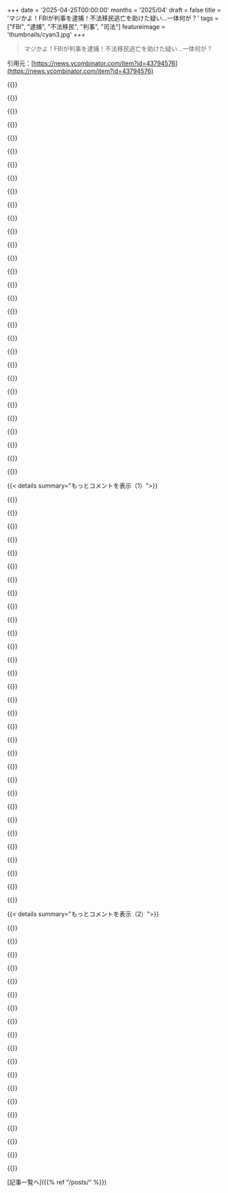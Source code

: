+++
date = '2025-04-25T00:00:00'
months = '2025/04'
draft = false
title = 'マジかよ！FBIが判事を逮捕！不法移民逃亡を助けた疑い…一体何が？'
tags = ["FBI", "逮捕", "不法移民", "判事", "司法"]
featureimage = 'thumbnails/cyan3.jpg'
+++

> マジかよ！FBIが判事を逮捕！不法移民逃亡を助けた疑い…一体何が？

引用元：[https://news.ycombinator.com/item?id=43794576](https://news.ycombinator.com/item?id=43794576)




{{<matomeQuote body="ここでのポイントは裁判官がICEの職員に指摘したように、彼らが持っていたのは「行政令状」だけだったってこと。[1]「ICE令状」は本物の令状じゃないんだよね。裁判官とか中立な第三者による審査がないから、正当な理由に基づいているかどうか判断されないんだ。<br>ICEやCBPの職員は、裁判所の有効な令状または立ち入り許可なしに、一般公開されていない場所やプライバシーの期待が高い場所に入っちゃダメ。[2]重要な違いは、行政令状は捜索を許可するものではないってこと。[1] https://www.aclunc.org/our-work/know-your-rights/know-your-r...[2] https://www.nilc.org/wp-content/uploads/2025/01/2025-Subpoen..." userName="Animats" createdAt="2025/04/25 18:46:48" color="">}}




{{<matomeQuote body="もう一つのポイントは、司法妨害の告発には通常、1)政府の手続きの認識と2)その手続きを妨害する意図が必要だってこと。このケースではICEが法廷に入る権利があったかどうかは関係なくて、彼女は入室を拒否したことで告発されているんじゃないんだ。告発内容は、令状を知って公聴会を中止し、被告を通常とは違うドアから連れ出したってこと。彼女は、逮捕しようとしている職員がいるのを知ってて、彼を逃がす意図でそうしたって疑われてる。政府はここで意図を証明する必要があるけど、ニュース記事に書かれていることがすべて本当なら、彼女が逮捕を阻止するために行動（2）したことを証明するのは難しくないと思うよ。" userName="lolinder" createdAt="2025/04/25 20:02:08" color="#38d3d3">}}




{{<matomeQuote body="これは憲法上の危機だよ。あんたはICEとか政権側の視点に立って、それが正しいと思い込んでるから、正義を支持しない結論に至ってる。政権は最高裁判所の判決とか法律を堂々と無視してる。憲法を軽視してるんだ。責任者は法律の解釈とか手続きを無視してる。これはマジでヤバいことだよ。ICEの行動を考えると、彼らを助けることは違法行為を助けることと同じで、司法妨害になる可能性が高い。アメリカは深刻な問題に直面してるんだ。法律を守るべき人が法律を破ったらどうなる？警察が法律を破ったら、法律はただの紙切れになる。KKKのメンバーが警察官になったらどうなるか想像してみて。裁判官になったら？" userName="hayst4ck" createdAt="2025/04/25 21:21:13" color="">}}




{{<matomeQuote body="トランプ政権が有利な状況で戦うのはやめて、勝ちやすい場所で戦うべきだよ。ここで戦うのは、彼らに有利になるだけ。" userName="Jensson" createdAt="2025/04/25 21:33:29" color="">}}




{{<matomeQuote body="サラミ戦術は現代の独裁政治の常套手段。彼らは自由だと思っていたっていう本からの引用を紹介するね。ナチス政権下のドイツ人の考え方について書かれた本だよ。最初は小さなことから始まるけど、徐々に悪化していくんだ。人々は大きなショックを待ってるけど、そんなものは来ない。抵抗するのは怖いし、面倒だと思ってる。誰も抗議しないし、誰も行動しない。同僚に相談しても、大げさだとか言われるだけ。敵は脅迫してくるし、同僚は悲観的だと批判してくる。最初は小さな一歩だけど、最終的にはどうなるかわからないから、誰も立ち上がれないんだ。" userName="hayst4ck" createdAt="2025/04/25 22:05:11" color="">}}




{{<matomeQuote body="捜査とか非公開の場所への立ち入りは示唆されてないよ。これは裁判官が捜査を妨害したっていう主張とは関係ない。" userName="Gabriel54" createdAt="2025/04/25 18:57:18" color="">}}




{{<matomeQuote body="そもそも捜査する権限がないなら、それは「妨害」にはならないんじゃない？これはマジでヤバい。民主主義の終焉だよ。最終的には、もっと上の政治的な敵を逮捕することになる。そして、誰が逮捕を命令して実行するのかは、選挙で選ばれた政府ではなく、物理的な力を持つ法執行機関とか軍に委ねられることになる。力に頼る政権は、最終的に力を持つ者に支配されることになるんだ。昔は違ったのに、今は違う。" userName="ajross" createdAt="2025/04/25 19:22:36" color="#ff33a1">}}




{{<matomeQuote body="彼らは自由だと思っていたっていう本に出てくる、過剰反応の話を読んでみて。その戦略はうまくいかないんだ。重大な違反なんて起こらない。たとえ国家が全体主義的になっても、ドイツが戦争に負けることを願ってる人がいる。それが最後の望みだと思ってるんだ。サラミは薄くスライスされてるから、一枚だけでは十分な怒りを引き起こせない。どうやってそれに反対するの？" userName="kelseyfrog" createdAt="2025/04/25 22:46:40" color="">}}




{{<matomeQuote body="で、過剰反応はうまくいったの？もしうまくいかなかったなら、なんで負け戦に固執するの？" userName="Jensson" createdAt="2025/04/25 22:50:15" color="">}}




{{<matomeQuote body="過剰反応ってレッテルに屈するのは戦略としてダメじゃん。WW2からたった10年の1955年の人々は、サラミ戦術にさえ反対する姿勢が、過剰反応って言われるのを避けるよりマシだって気づいてたんだって。 Nazi Germany に繋がった戦略をなんでまた使うの？今度は成功すると思う？" userName="kelseyfrog" createdAt="2025/04/25 23:12:53" color="">}}




{{<matomeQuote body="この法律と他の政党の禁止は、人々が反乱を起こして武器を取るべきだった酷い一歩だったんだ。これはただの小さな「サラミスライス」だなんて言えないよ。そんなクソみたいなもの守るのにエネルギー使ってたら、本当にヤバい事が起きた時に戦う力が残ってないじゃん？ Nazi を倒した人たちは、権力を握る前から戦ってたんだぜ。 今回のやり方は Nazi の支持を増やしただけ。" userName="Jensson" createdAt="2025/04/25 23:34:13" color="">}}




{{<matomeQuote body="そもそも捜索する権限がないなら「妨害」になりえないんじゃない？　今回の申し立ては、彼女が通常の手順を変更して逮捕を妨害したってこと。ICE の職員は外で待って、男が出てきたところを逮捕するのは合法だったんだよ。裁判官が ICE の職員が正面で待ってるって知ってて裏口から男を連れ出したのは、逮捕の妨害以外の何物でもないでしょ。" userName="Jensson" createdAt="2025/04/25 20:33:44" color="">}}




{{<matomeQuote body="通常の手順を変えて逮捕を妨害したって、なんか斬新じゃね？ そんな「手順」の揚げ足取りで民主主義の構造を壊したいわけ？ 普通のアメリカ人だと思ってた人たちが、医者のオフィスでスペイン語を聞きたくないってだけで全てを焼き払おうとしてるのがマジで怖い。" userName="ajross" createdAt="2025/04/25 20:47:40" color="">}}




{{<matomeQuote body="ICE と政権の視点に立って、それが正しいと思い込んでるから、正義を支持しない結論に至るんだよ。アメリカの憲法統治の終焉を支持することになるんだ。AP が報道してる事実を見て、この特定のケースが憲法上の危機だって証拠はないって言ってるだけ。これは単なる妨害のケースだよ。彼女が言われてることをやったかやらなかったか。もしやったなら、誰が大統領でも妨害になるし、現時点で彼女がやってないって信じる理由はないじゃん。" userName="lolinder" createdAt="2025/04/25 21:29:13" color="">}}




{{<matomeQuote body="要約すると、権威主義者が好き勝手やるのを止めずに、権威主義的な権力掌握に対して圧倒的な支持が得られるまで待って、圧倒的な力がある時に行動するべきだってこと？" userName="kelseyfrog" createdAt="2025/04/26 00:12:53" color="">}}




{{<matomeQuote body="敵を助けることになるなら、戦うべきじゃないってのは当然じゃん。戦う場所を選ぶべきなんだよ。土地を多く持ってる方が勝つんじゃない。敵の軍隊を打ち破った方が勝つんだ。人々の支持を集めるべきなんだよ。" userName="Jensson" createdAt="2025/04/26 00:49:07" color="">}}




{{<matomeQuote body="平均的な FOX News の視聴者。 嫌かもしれないけど、彼らも投票する権利があるんだ。それに FOX News を見てる人だって、アメリカがファシスト国家になることを望んでないよ。彼らは民主主義が好きだよ。" userName="Jensson" createdAt="2025/04/26 00:58:14" color="">}}




{{<matomeQuote body="真実はその中間にあると思うよ。 マサチューセッツ州で似たような事件が何年も前にあったんだ。裁判にはならなかったけど、法的分析は両方の方向に進む可能性があったんだ。 今回の件は司法の秘密の監視ルートに入ることになった。 司法妨害だと主張する強い理由もあるし、裁判官としての職務上のミスだと主張するのも同じくらい強い理由がある（公務員としての免責特権がある）。" userName="frognumber" createdAt="2025/04/25 22:39:04" color="#38d3d3">}}




{{<matomeQuote body="マジで信じらんねえんだけど、普通のアメリカ人だと思ってた連中が、医者の診察室でスペイン語を聞きたくないってだけで、全てをぶっ壊そうとしてんだぜ。不法移民に反対する人を”レイシスト”呼ばわりすんのもマジ勘弁。ほとんどの人は合法移民には賛成だし、不法移民は強制送還されるべきだって思ってるんだから。スペイン語が嫌いなんじゃなくて、不法にいることが問題なんだよ。" userName="Jensson" createdAt="2025/04/25 20:56:41" color="">}}




{{<matomeQuote body="俺は連中を刺激しないようにして、一緒に権威主義に抵抗する段階まで持っていこうとしてるんだぜ？" userName="kelseyfrog" createdAt="2025/04/26 01:00:00" color="">}}




{{<matomeQuote body="裁判官が犯した正直なミスって何？" userName="s1artibartfast" createdAt="2025/04/25 23:51:57" color="">}}




{{<matomeQuote body="ICEに家宅捜索とか逮捕の法的権限がなかったんなら、裁判官は逮捕を”妨害”したことにはならねえだろ。" userName="insane_dreamer" createdAt="2025/04/25 19:52:43" color="">}}




{{<matomeQuote body="そうだよ、連中がアンタを嫌うよりもファシズムを嫌ってれば、そのうちファシズムを倒すのを手伝ってくれるだろうね。でも長年恨みを募らせてたら、アンタじゃなくてファシズムを選ぶだろうよ。ドイツで起きたことが、アメリカでも起こりうる。" userName="Jensson" createdAt="2025/04/26 01:05:21" color="#38d3d3">}}




{{<matomeQuote body="そんなことになる頃には、何が起きてるか理解してる奴らはみんな逃げちまってるだろうな。アンタみたいな奴らが、権力が強固になるまで待って、まともに戦えなくなるから。<br>権力掌握後に法律を作って、政権が力を蓄積していく。何か反応があれば、一旦引いて、また少しずつ削ってくる。政治的資本は銀行口座にあるみたいに言ってるけど、何もしないこと自体が政治的資本の浪費なんだよな。Schumerが支持率40%になるまで待つ戦略は、政治的資本を蓄えられなかった。" userName="hayst4ck" createdAt="2025/04/25 23:45:29" color="">}}




{{<matomeQuote body="いつも色んな視点から報道を読むようにしてるよ。彼女がどこでしくじったか知りたかったら、Fox Newsを見ればいい。FBIがどこでしくじったか知りたかったら、NY Timesを見ればいい。Fox Newsの見方だと、彼女は連邦捜査官を妨害するために法廷手続きを破ったってことになってる。過去の事例もそれを裏付けてるっぽい。今回の件は一線を越えちまったってことだね。<br>裁判所がICEに対応するためのプロトコルがあれば、問題なかったかも。少なくとも、裁判所とか学校とか、人が安心して来れる場所にしとくべきだよね。裏口から逃がしたり、陪審員のエリアに隠したりするのはナシだ。" userName="frognumber" createdAt="2025/04/26 00:41:18" color="#ff33a1">}}




{{<matomeQuote body="捜索する必要はなかったんだよ。外で待ってれば逮捕できたんだから。被告が裏口を使わなければ、それで済んだ話。" userName="Jensson" createdAt="2025/04/25 19:54:45" color="">}}




{{<matomeQuote body="それがどうして重要なポイントなの？捜査官たちは、法廷の外の公共エリアで待つように言われたんだよ。チーフ判事との電話で、そこが公共エリアだって確認も取れてるし。問題はDugan判事の行動にあるんだよ。連中は、標的の公聴会を中止して、逮捕を避けるために裏口から逃がしたって言ってるんだ。" userName="s1artibartfast" createdAt="2025/04/25 19:28:23" color="">}}




{{<matomeQuote body="マジで言ってんの？違いが分かんないならヤバいって。目標が違うんじゃなくて、権力集中度が違うんだよ。もし連中が力を持ってると思ったら、もうその法律作ってるって。作ってないってことは、勝てない反発があると思ってるから。勝てると思ったらすぐやるよ。だから、今動かないってことは、後でその法律ができる可能性があるってことなんだよね。例えば、隣の国を侵略したいとするじゃん。相手は1万人、こっちは5千発の弾しかない。でも弾丸工場があって、毎月1千発作れる。今すぐ攻める？それとも最低5ヶ月待つ？もし俺が1万人の国の人間で、隣がフル稼働で弾を作ってるのを見たら、侵略されるって確信するまで製造拠点を動員したり、国民に備えさせたりするのを待つべき？もし相手がすでに2千発使って2千人の州を奪ってたら？" userName="hayst4ck" createdAt="2025/04/26 00:14:04" color="">}}




{{<matomeQuote body="Duganは、法廷に来たfederal agentsを意図的に誤った方向に誘導した疑いがあるらしいよ。逮捕されたのは判事としての行為のせいじゃなくて、ICE agentsに相手の居場所を教えなかったか、間違った情報を教えたからっぽい。　”fedsに嘘ついちゃダメ”っていうかなり広範な法律があって、それを使ったみたい。政治的にコネのある人をターゲットにするのは珍しいけどね。Al Caponeを脱税で捕まえるみたいな状況に近いかも。" userName="kemayo" createdAt="2025/04/25 15:43:29" color="">}}




{{<matomeQuote body="1. ICE agentsが判事に何かを伝えるように要求する法的権限があるかどうかは不明。<br>2. これは公的な行為である可能性が高い。裁判所を代表して行われるから。例えば、移民が事件で証言できるように。ここでいう”私的な行為”っていうのは、判事が個人的な理由で国外追放を防ぐために嘘をつくこと。でも、そうである可能性は低いと思う。" userName="mjburgess" createdAt="2025/04/25 15:56:23" color="">}}




{{< details summary="もっとコメントを表示（1）">}}

{{<matomeQuote body="記事が更新されたから、自分の投稿も更新したんだけど、それからすると、君の言う通りだと思う。判事は「私の審理中に逮捕するには許可が必要だから、許可を取ってきて」って言っただけで、許可を取っている間も審理の手順を変えなかったってことだよね。　これは全然協力的な態度じゃないけど、これで起訴できるとは思えないな。" userName="kemayo" createdAt="2025/04/25 16:06:25" color="#ff5c5c">}}




{{<matomeQuote body="起訴できるかはともかく、逮捕はされちゃったんだよね。裁判で無罪になっても、逮捕されるのは避けられないってこと。アメリカはまだ銃撃戦で管轄が決まるような機能不全の状態じゃないけど、ICEはそうなるように仕向けてるみたいだね。" userName="pjc50" createdAt="2025/04/25 16:15:10" color="">}}




{{<matomeQuote body="どんな場合でも、判事をこんな風に逮捕するのは不適切だよ。もう、州とか地方の機関をfederal policeから武装民兵が守ってもいいんじゃないかって思うくらいだよ。こうでもしないと、こういうことについて二度考える人がいなくなる。（もちろん、こんな状況は嫌だけどね。）" userName="JumpCrisscross" createdAt="2025/04/25 16:27:18" color="">}}




{{<matomeQuote body="FBIが今回の逮捕に参加したってのがマジでヤバい。ICEが秘密警察みたいだってのはもうみんな思ってることだけど。FBIまで？　そもそもICE agentsに逮捕を要求する法的根拠があったのかも怪しいし、令状も持ってなかったんじゃない？　明らかになった事実からすると、起訴できる可能性も低い。これはただの脅しで、司法に対する攻撃だよ。" userName="fnordpiglet" createdAt="2025/04/25 16:46:45" color="#ff33a1">}}




{{<matomeQuote body="君が言ってる武装民兵に喜んで参加する人達って、ICEがやろうとしてることと同じ考え方じゃないと思う？そういう民兵タイプの人達はそういう風に傾倒しがちだから、君が期待するような効果はないと思うよ。" userName="dylan604" createdAt="2025/04/25 16:36:51" color="">}}




{{<matomeQuote body="でも、逮捕はされちゃったんだよね。ここのコメント欄にいる人のナイーブさって、まるで権威主義的な行動を意図的に無視してるみたい。" userName="willis936" createdAt="2025/04/25 16:08:39" color="">}}




{{<matomeQuote body="短い文の中に変な考え方が詰め込まれてるな。銃の所有を悪者扱いする人は少ないよ。犯罪者が銃を持てないようにする法律が欲しいだけ。銃は簡単にてに入るし、軍拡競争なんて近所のスポーツ用品店に行けばいいだけじゃん。見た目はダサいかもしれないけど、ちゃんと使えるよ。" userName="sophacles" createdAt="2025/04/25 17:54:10" color="">}}




{{<matomeQuote body="「罪は逃れられても、お縄は逃れられない」って、まるで裁判官が何か悪いことをしたみたいに聞こえるけど、怪しいもんだよ。この政権は信用できないからね。" userName="whats_a_quasar" createdAt="2025/04/25 16:30:37" color="">}}




{{<matomeQuote body="ICEの捜査官が裁判中に現れて、裁判官は手続きを中断する前に主任判事の許可を得る必要があるって言ったんだよね。裁判が終わったら、被告人が立ち去るのを止めなかった。捜査官が複数いたんだから、誰か一人を法廷に残しておくべきだったんじゃないかな。そうすれば、追いかける必要もなかったはず。問題は、裁判官が手続きが終わった後に被告人を拘束すべきだったかどうかだよ。" userName="Jtsummers" createdAt="2025/04/25 16:09:19" color="">}}




{{<matomeQuote body="裁判官が何か悪いことをしたって意味じゃないと思うよ。逮捕されたら、有罪にできるかどうかに関係なく、警官がやりたい放題するってこと。「罪は逃れられても、お縄は逃れられない」ってのは、逮捕された人じゃなくて警官に対する批判だよ。" userName="QuercusMax" createdAt="2025/04/25 16:33:34" color="">}}




{{<matomeQuote body="FBIの訴状によると、Dugan判事は被告人を“陪審員のドア”から秘密の廊下や出口に案内したんだって。ICEの捜査官が待っているのが見える公の廊下を通る代わりにね。判事がICEは“公共の場”でしか被告人を拘束できないって知ってたかどうかは分からない。判事が被告人を保護しようとしたのは確かだね。不法移民が罪で起訴された時に裁判に来てほしい気持ちもあるけど、2013年に強制送還された人が許可なく再入国してるんだよね。" userName="ldoughty" createdAt="2025/04/25 16:48:14" color="#38d3d3">}}




{{<matomeQuote body="どうなんだろうね。なんか変だよね。万引きで裁判中の人がいるとするじゃん。別の法執行機関が来て、歩行者違反で逮捕したいって言うんだよ。裁判所が、別の法執行機関が建物の中にいるのを知ってて、その人を釈放するって、おかしくない？FBIが郡の警察が拘留している人を捜しに来た時も同じようにするのかな？" userName="prepend" createdAt="2025/04/25 16:46:40" color="">}}




{{<matomeQuote body="裁判官じゃなくて警察に話すべきじゃない？主任判事に相談するとかさ。FBIの説明を聞く限り、裁判官が何か悪いことをしたってのはありえないよ。ICEの捜査官が裁判所に押し入って誰かを連れて行く理由なんてない。それに、複数いた捜査官のうち誰も裁判が終わるまで待ってなかったじゃん。裁判官を責めるには、FBIでさえ提示しなかった論理的飛躍が必要だよ。トランプ政権は、この裁判官が以前運営していたCatholic Charities of Milwaukeeも攻撃してる。政治的な動機による逮捕だと思うよ。" userName="epistasis" createdAt="2025/04/25 16:51:30" color="#785bff">}}




{{<matomeQuote body="ICEから見て、Dugan判事にとって正しい行動って何だったんだろう？裁判官は、“あなたについて尋ねている捜査官がいる”って理由で、公判前の審理後に被告人を合法的に拘留できるのかな？" userName="Centigonal" createdAt="2025/04/25 16:23:29" color="">}}




{{<matomeQuote body="これ全部マジなら、判事が不法滞在者の送還を促す法的命令下にある必要があるんじゃない？令状がない限り、判事にそんな義務ないでしょ。普通の（行政）令状じゃ、ICEは逮捕を要求する権限ないはず。" userName="mjburgess" createdAt="2025/04/25 16:55:24" color="">}}




{{<matomeQuote body="良いとは思わないけど、権威主義的な独裁政治が勝ってる兆候だとも思わないな。楽観的に見れば、これは政府の他の部門を敵に回すような愚かなやりすぎ。司法は特権に敏感だし、Trumpもまだ強引に進められるほどじゃない。" userName="kemayo" createdAt="2025/04/25 16:19:58" color="">}}




{{<matomeQuote body="今の政権の強制送還はやりすぎだと思うけど、Obama時代に比べて司法レベルでの妨害がひどいから、ある程度は必要悪って感じ？これって結局「目的は手段を正当化する」ってことじゃん。 принципы を持ってるなら、せめて守ってよ。" userName="magicalist" createdAt="2025/04/25 18:04:52" color="">}}




{{<matomeQuote body="被告が連邦法違反で訴えられてるんだから、連邦機関が逮捕するのは普通でしょ。DEAとかATFよりFBIの方が自然じゃない？" userName="EgregiousCube" createdAt="2025/04/25 16:55:52" color="">}}




{{<matomeQuote body="判事の逮捕を支持してるわけじゃないよ。でも、執行官がその人を拘束するんじゃないの？FBIが容疑者を見失うなんてよくあること？もしそうなら、裁判所システムにいる人がいる場合、管轄区域が連携して効率的に動くべき。ICEが誰かを拘束したいなら、地元の裁判所が拘束してる人をICEが引き取れるように直すべき。でも、判事を逮捕しても官僚的なバカらしさは解消されない。" userName="prepend" createdAt="2025/04/25 17:46:05" color="">}}




{{<matomeQuote body="銃規制に反対してる人たちが、長年銃を集めてきた人たちと同じくらい、新しく手に入れた銃を使いこなせると思う？この即席民兵は訓練不足だよ。森で集会を開いて練習してる人たちの方がマシ。constitutionを都合よく解釈して、誰でも銃を持てると思ってる人が多すぎる。well regulated militia の概念が置き去り。<br>要するに、今のNRAみたいな状態は、建国者が考えてたのとは違うと思う。" userName="dylan604" createdAt="2025/04/25 18:05:53" color="">}}




{{<matomeQuote body="犯罪者が銃を持つことを防ぐ法律が欲しいだけだろ。犯罪者って、不法移民とか、それを手助けするやつらのこと？" userName="Ancapistani" createdAt="2025/04/25 18:09:19" color="#45d325">}}




{{<matomeQuote body="令状読んだ？判事に何か言えとは要求してないよ。彼はそこにいることを知っていて、法廷の外で待ってたんだ。判事が彼らに詰め寄り、明らかに動揺してた。彼女はエージェントを別の場所に誘導し、すぐにRuizとその弁護士に秘密の廊下から出るように言った。Ruizとその（とされる）被害者に対する訴訟を担当する弁護士は法廷にいたが、誰もが法廷にいるのに彼の事件が呼ばれなかったため、混乱した。" userName="Gabriel54" createdAt="2025/04/25 17:48:15" color="#785bff">}}




{{<matomeQuote body="GPは因果関係で言ってるんじゃないよー。単に機能不全のレベルの話で、今回の件は前のレベルより銃撃事件みたいな機能不全に近いってこと。" userName="kelseyfrog" createdAt="2025/04/25 17:04:20" color="">}}




{{<matomeQuote body="いや、そうじゃないんだなー。社会全体の利益のために法と秩序が守られてほしいんだ。それが組織的な妨害でできないなら、普段は嫌なことでも目をつぶるのもアリかなって。みんなが絶対に譲れない一線を持ってたら、こんな議論にもならない。15年前なら大量送還なんて当たり前だったし。" userName="bananalychee" createdAt="2025/04/25 18:13:56" color="">}}




{{<matomeQuote body="APの記事に訴状全文へのリンクがあるよ。要は、裁判官が被告を裏口(陪審員用のドア)から出させたってことらしい。エージェントが逮捕のために公の廊下で待ってるのを知ってたのに。「裁判官が逮捕チームのメンバーを首席判事室に誘導した後、法廷に戻ってきた後の観察について、複数の証人が証言しています」裁判官が被告とその弁護士を陪審員用のドアから護送したことが問題視されてるみたい。" userName="jawiggins" createdAt="2025/04/25 16:39:14" color="#785bff">}}




{{<matomeQuote body="彼女がエージェントに特定のドアから出て行くって言ったとか、特定の出口から出させる法的義務があったなんて、マジで考えにくいんだけど。" userName="crooked-v" createdAt="2025/04/25 16:46:25" color="">}}




{{<matomeQuote body="アメリカ合衆国法典第8編1324条(a)(1)(A)(iii)(2023)を見てみ。<br>不法滞在してる外国人をかくまったり、隠したりするのを手伝うのは犯罪だよ。" userName="lurk2" createdAt="2025/04/25 17:08:53" color="">}}




{{<matomeQuote body="誰かを部屋から送り出すだけで逮捕されるってマジ？" userName="Miner49er" createdAt="2025/04/25 16:55:10" color="">}}




{{<matomeQuote body="「隠匿または保護を試みる」ってのが「こっちのドアの方が近いよ」って言うのも含まれるの？裁判官が逮捕を逃れさせようとしたって陪審員を説得する必要があるね。立証不可能だと思うけど、「疑いの余地がない」ってのを真剣に受け止めたことないし。「知りながら、または無謀に無視して」ってのもあるし。従業員の書類を確認しない雇用主が逮捕されないのおかしいよね。" userName="mrguyorama" createdAt="2025/04/25 20:52:30" color="#ff5c5c">}}




{{<matomeQuote body="不法滞在者をかくまったり、当局からの逃亡を手助けするのは犯罪だよ。これはすべての人の法的義務。" userName="xyzzy9563" createdAt="2025/04/25 18:10:45" color="">}}

{{</details>}}




{{< details summary="もっとコメントを表示（2）">}}

{{<matomeQuote body="メディアの偏向報道のケーススタディ：https://www.koat.com/article/las-cruces-former-judge-allegat...<br>元のタイトルは「ニューメキシコ州の元裁判官と妻がICEに逮捕された」。まるでトレン・デ・アラグアのギャングメンバーをかくまってた時、現役の裁判官じゃなかったみたいじゃん。\nメインストリームのニュースは政治的な話題はマジで信じちゃダメ。ソ連時代のプラウダを読むみたいに、行間を読もう。" userName="ein0p" createdAt="2025/04/25 18:46:45" color="#785bff">}}




{{<matomeQuote body="もし、裁判官が、外の入り口で待っている警官からの逮捕を逃れるのを手助けする意図で、意図的に公衆ではない出口から人を護送したことが証明されれば、それは逮捕可能な犯罪にならないの？今は事実関係が不明瞭だから鵜呑みにはできないけど、もし記事の内容が事実なら、かなり明白だよね。" userName="lolinder" createdAt="2025/04/25 17:02:32" color="">}}




{{<matomeQuote body="彼女が男に一般人が使わないドアを使わせる前に、事件には一連のステップがあったんだよ。捜査官に会った後、彼の事件を急いで処理し、法廷にいた弁護士に通知せずに休廷したり。事件の基本的な事務処理が終わる前に、彼にドアを指示したんだ。裁判所の代理人の証言が本当なら、何が起こったかは明らかだよね。政府が州の裁判官にどこまで自由裁量を与えるべきかは、また別の問題だけど。" userName="dmix" createdAt="2025/04/25 22:56:56" color="">}}




{{<matomeQuote body="マジで新しいHNが必要だわ。あんたのコメントは100%正しいのに、連中が嘘を信じたいってだけでダウンvoteするんだぜ？マジ悲しいわ。ここはHacker NewsじゃなくてDelusion Newsだな。ダウンvoteを公開して、政治的な動機がありそうなダウンvoterをfilterできるようにするのもアリかも（個人的なリストで十分だと思う、たぶん5人くらいだろ）。HNが2025年まで生き残るには、何か根本的な反政治テクノロジーが必要だぜ。" userName="phendrenad2" createdAt="2025/04/28 15:07:50" color="">}}




{{<matomeQuote body="当局は誰かを逮捕するための、裁判官がサインした有効な令状を持っていなかったんだよ。(当局が有効な令状を持っていない場合、不法滞在者を助けることは犯罪じゃない)" userName="insane_dreamer" createdAt="2025/04/25 19:55:58" color="">}}




{{<matomeQuote body="この件が単純じゃないのは、刑事事件というより憲法問題の色合いが強いからなんだよね。裁判官が男を不法滞在させようとしたとは考えにくい。彼女は自分の法廷を守っていたんだ。裁判官の視点からすると、裁判中に原告/被告を逮捕することは、裁判を受ける権利の侵害であり、地方検察官が正義を追求する能力を阻害する。結局、これはTrumpが連邦政府の行政機関が地方の司法機関に対して無制限の拒否権を持つと主張しているように見える。それは私には納得できない。" userName="AIPedant" createdAt="2025/04/25 17:27:22" color="#45d325">}}




{{<matomeQuote body="そのalienはすでに“detected”されていたから、裁判所にいたんだよ。彼女は彼をかくまったわけじゃない、自分の仕事をしていて、被告はそこにいる必要があったんだ。“concealed”したってのも理解できない。“Aiding and abetting”ならまだわかるけど、それも微妙。でも、それは引用した法律にはないよね。" userName="gosub100" createdAt="2025/04/25 19:29:39" color="#45d325">}}




{{<matomeQuote body="2016年に目が覚めたよ。それまで愛されていた公人Donald Trumpが、Trumpタワーのエレベーターから降りてきた直後に、文字通りHitlerに変わったんだ。それまで抱いていた意見を一つも変えずにね。そして、それ以来ずっとそうだ。" userName="ein0p" createdAt="2025/04/26 04:01:50" color="">}}




{{<matomeQuote body="つまり、宣誓供述書と記事に示された事実に基づくと、これは裁判官には当てはまらないってことだね。" userName="jasonlotito" createdAt="2025/04/25 19:15:29" color="">}}




{{<matomeQuote body="これを評価する方法について、判例法に前例があるはずだ。" userName="euroderf" createdAt="2025/04/25 16:44:04" color="">}}




{{<matomeQuote body="彼女に対する訴えは、法廷での振る舞いではなく、法廷が閉廷して被告人が立ち去ろうとした時のことなんだよね。法廷内での手続きは守ったけど、被告人を別の容疑での逮捕から守るために一歩踏み込んだってことらしい。裁判所内で移民法執行から守られるべきかって議論はあるけど、現状ではそういう保護はないんだよね。" userName="lolinder" createdAt="2025/04/25 17:33:00" color="">}}




{{<matomeQuote body="行政令状は逮捕状として有効で、判事の署名は必要ないんだよ。必要だと思うなら法律を変える必要があるけど、今の法律はそうなってる。" userName="Jensson" createdAt="2025/04/25 21:06:10" color="">}}




{{<matomeQuote body="彼女がやったとされるのは、一般の人が通常使えない出口から男を故意にescortしたってこと。普通のドアから出ればICEの手に渡る可能性が高かったのにね。もしそれが逮捕を逃れるのを助ける意図があったなら（記事が正確なら可能性は高い）、obstructionで訴えるのは妥当だと思う。彼女のやったことが道徳的に間違ってないとしても、法律と道徳は対立することがよくあるよね。" userName="lolinder" createdAt="2025/04/25 17:07:21" color="#ff5c5c">}}




{{<matomeQuote body="法廷には通常、裏に1つしか出口がないよね。" userName="dionian" createdAt="2025/04/25 17:00:48" color="">}}




{{<matomeQuote body="この手の問題に対するHNの解決策は、政治的な話をflagして議論しないことだよね。upvoteとdownvoteの比率だけでpostを評価するシステムは、議論を扱うのに向いてないと思う。反対意見を尊重する文化がないと、echo chamberになっちゃう。ideologyじゃなくてpostの質でvoteをfilterする方法が必要だね。XのCommunity Notesは良い考えだと思う。voterのideology的なbiasを考慮して、複数のideology的な視点からの総意に基づいてnoteを評価するんだ。実装は難しいけど。" userName="Ajedi32" createdAt="2025/04/29 14:16:56" color="">}}




{{<matomeQuote body="なんでこの判事が苦しむ必要があるんだ？secret policeが無能で出口を全部coverできなかっただけなのに。彼らは男を捕まえたんだから、手間が増えただけじゃん。彼女は彼らの仕事を増やしただけだよ。" userName="Jensson" createdAt="2025/04/25 21:03:21" color="">}}




{{<matomeQuote body="重要な点を指摘してるね。法律と道徳は同等じゃなくて、しばしば異なる。HNの人はそれを理解して、法律がinvalidだと思うなら、法律を破った人をdownvoteするのをやめてほしい。downvote buttonは、どの法律をsupportするかをvoteする投票箱じゃないんだから。" userName="phendrenad2" createdAt="2025/04/28 15:21:12" color="">}}




{{<matomeQuote body="due processを否定するのはunconstitutionalだけど、現政権は明らかに無視してるよね。reap what you sow。" userName="neilpointer" createdAt="2025/04/25 19:13:38" color="">}}

{{</details>}}



[記事一覧へ]({{% ref "/posts/" %}})
